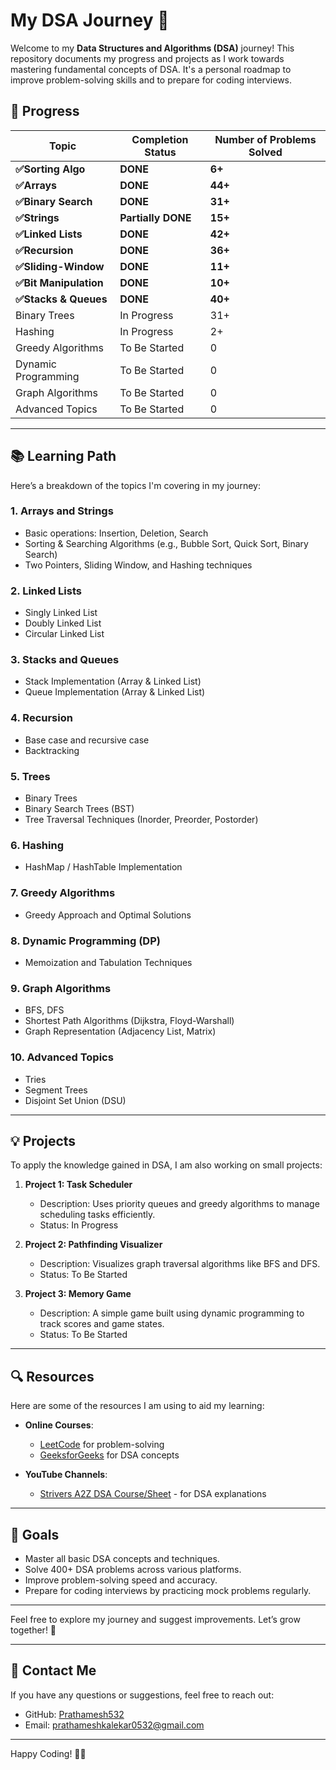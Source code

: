 # My DSA Journey 🚀

Welcome to my **Data Structures and Algorithms (DSA)** journey! This repository documents my progress and projects as I work towards mastering fundamental concepts of DSA. It's a personal roadmap to improve problem-solving skills and to prepare for coding interviews.

## 🚧 Progress

| Topic                  | Completion Status  | Number of Problems Solved |
| ---------------------- | ------------------ | ------------------------- |
| **✅Sorting Algo**     | **DONE**           | **6+**                    |
| **✅Arrays**           | **DONE**           | **44+**                   |
| **✅Binary Search**    | **DONE**           | **31+**                   |
| **✅Strings**          | **Partially DONE** | **15+**                   |
| **✅Linked Lists**     | **DONE**           | **42+**                   |
| **✅Recursion**        | **DONE**           | **36+**                   |
| **✅Sliding-Window**   | **DONE**           | **11+**                   |
| **✅Bit Manipulation** | **DONE**           | **10+**                   |
| **✅Stacks & Queues**  | **DONE**           | **40+**                   |
| Binary Trees           | In Progress        | 31+                       |
| Hashing                | In Progress        | 2+                        |
| Greedy Algorithms      | To Be Started      | 0                         |
| Dynamic Programming    | To Be Started      | 0                         |
| Graph Algorithms       | To Be Started      | 0                         |
| Advanced Topics        | To Be Started      | 0                         |

---

## 📚 Learning Path

Here’s a breakdown of the topics I'm covering in my journey:

### 1. **Arrays and Strings**

- Basic operations: Insertion, Deletion, Search
- Sorting & Searching Algorithms (e.g., Bubble Sort, Quick Sort, Binary Search)
- Two Pointers, Sliding Window, and Hashing techniques

### 2. **Linked Lists**

- Singly Linked List
- Doubly Linked List
- Circular Linked List

### 3. **Stacks and Queues**

- Stack Implementation (Array & Linked List)
- Queue Implementation (Array & Linked List)

### 4. **Recursion**

- Base case and recursive case
- Backtracking

### 5. **Trees**

- Binary Trees
- Binary Search Trees (BST)
- Tree Traversal Techniques (Inorder, Preorder, Postorder)

### 6. **Hashing**

- HashMap / HashTable Implementation

### 7. **Greedy Algorithms**

- Greedy Approach and Optimal Solutions

### 8. **Dynamic Programming (DP)**

- Memoization and Tabulation Techniques

### 9. **Graph Algorithms**

- BFS, DFS
- Shortest Path Algorithms (Dijkstra, Floyd-Warshall)
- Graph Representation (Adjacency List, Matrix)

### 10. **Advanced Topics**

- Tries
- Segment Trees
- Disjoint Set Union (DSU)

---

## 💡 Projects

To apply the knowledge gained in DSA, I am also working on small projects:

1. **Project 1: Task Scheduler**

   - Description: Uses priority queues and greedy algorithms to manage scheduling tasks efficiently.
   - Status: In Progress

2. **Project 2: Pathfinding Visualizer**

   - Description: Visualizes graph traversal algorithms like BFS and DFS.
   - Status: To Be Started

3. **Project 3: Memory Game**
   - Description: A simple game built using dynamic programming to track scores and game states.
   - Status: To Be Started

---

## 🔍 Resources

Here are some of the resources I am using to aid my learning:

- **Online Courses**:

  - [LeetCode](https://leetcode.com) for problem-solving
  - [GeeksforGeeks](https://geeksforgeeks.org) for DSA concepts

- **YouTube Channels**:
  - [Strivers A2Z DSA Course/Sheet](https://www.youtube.com/@takeUforward) - for DSA explanations

---

## 🎯 Goals

- Master all basic DSA concepts and techniques.
- Solve 400+ DSA problems across various platforms.
- Improve problem-solving speed and accuracy.
- Prepare for coding interviews by practicing mock problems regularly.

---

Feel free to explore my journey and suggest improvements. Let’s grow together! 💪

---

## 🚀 Contact Me

If you have any questions or suggestions, feel free to reach out:

- GitHub: [Prathamesh532](https://github.com/Prathamesh532)
- Email: prathameshkalekar0532@gmail.com

---

Happy Coding! 👨‍💻
